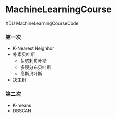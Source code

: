 # MachineLearningCourse
XDU MachineLearningCourseCode
### 第一次
- K-Nearest Neighbor
- 朴素贝叶斯
  - 伯努利贝叶斯
  - 多项分布贝叶斯
  - 高斯贝叶斯
- 决策树

### 第二次

-  K-means
- DBSCAN